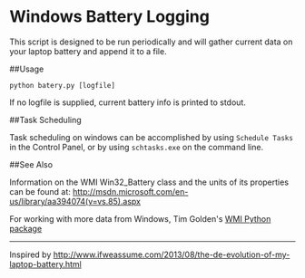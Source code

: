 Windows Battery Logging
=======================

This script is designed to be run periodically and will gather 
current data on your laptop battery and append it to a file.

##Usage
```
python batery.py [logfile]
```
If no logfile is supplied, current battery info is printed to stdout.

##Task Scheduling

Task scheduling on windows can be accomplished by using `Schedule Tasks` in the Control
Panel, or by using `schtasks.exe` on the command line.

##See Also

Information on the WMI Win32_Battery class and the units of its properties can
be found at:  http://msdn.microsoft.com/en-us/library/aa394074(v=vs.85).aspx

For working with more data from Windows, Tim Golden's [WMI Python package](https://pypi.python.org/pypi/WMI/) 

-----------------------

Inspired by http://www.ifweassume.com/2013/08/the-de-evolution-of-my-laptop-battery.html